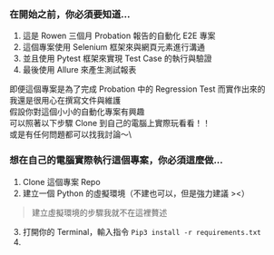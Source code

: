 ### 在開始之前，你必須要知道...
1. 這是 Rowen 三個月 Probation 報告的自動化 E2E 專案
2. 這個專案使用 Selenium 框架來與網頁元素進行溝通
3. 並且使用 Pytest 框架來實現 Test Case 的執行與驗證
4. 最後使用 Allure 來產生測試報表

即便這個專案是為了完成 Probation 中的 Regression Test 而實作出來的\
我還是很用心在撰寫文件與維護\
假設你對這個小小的自動化專案有興趣\
可以照著以下步驟 Clone 到自己的電腦上實際玩看看！！\
或是有任何問題都可以找我討論～\

### 想在自己的電腦實際執行這個專案，你必須這麼做...
1. Clone 這個專案 Repo
2. 建立一個 Python 的虛擬環境（不建也可以，但是強力建議 ><）
> 建立虛擬環境的步驟我就不在這裡贅述
3. 打開你的 Terminal，輸入指令 ```Pip3 install -r requirements.txt ```
4. 